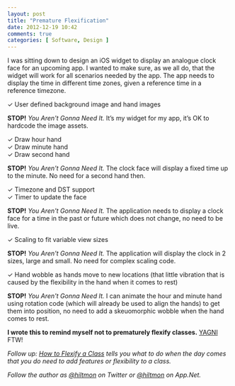 ```yaml
---
layout: post
title: "Premature Flexification"
date: 2012-12-19 10:42
comments: true
categories: [ Software, Design ]
---
```


I was sitting down to design an iOS widget to display an analogue clock face for an upcoming app. I wanted to make sure, as we all do, that the widget will work for all scenarios needed by the app. The app needs to display the time in different time zones, given a reference time in a reference timezone.

✓ User defined background image and hand images  

**STOP!** *You Aren't Gonna Need It.* It’s my widget for my app, it’s OK to hardcode the image assets.

✓ Draw hour hand  
✓ Draw minute hand  
✓ Draw second hand  

**STOP!** *You Aren't Gonna Need It.*  The clock face will display a fixed time up to the minute. No need for a second hand then.

✓ Timezone and DST support  
✓ Timer to update the face  

**STOP!** *You Aren't Gonna Need It.*  The application needs to display a clock face for a time in the past or future which does not change, no need to be live.

✓ Scaling to fit variable view sizes  

**STOP!** *You Aren't Gonna Need It.*  The application will display the clock in 2 sizes, large and small. No need for complex scaling code.

✓ Hand wobble as hands move to new locations (that little vibration that is caused by the flexibility in the hand when it comes to rest)  

**STOP!** *You Aren't Gonna Need It.*  I can animate the hour and minute hand using rotation code (which will already be used to align the hands) to get them into position, no need to add a skeuomorphic wobble when the hand comes to rest.

**I wrote this to remind myself not to prematurely flexify classes.** [YAGNI](http://c2.com/cgi/wiki?YouArentGonnaNeedIt) FTW!

*Follow up: [How to Flexify a Class](https://hiltmon.com/blog/2012/12/19/how-to-flexify-a-class/) tells you what to do when the day comes that you do need to add features or flexibility to a class.*

*Follow the author as [@hiltmon](http://twitter.com/hiltmon) on Twitter or [@hiltmon](http://alpha.app.net/hiltmon) on App.Net.*
